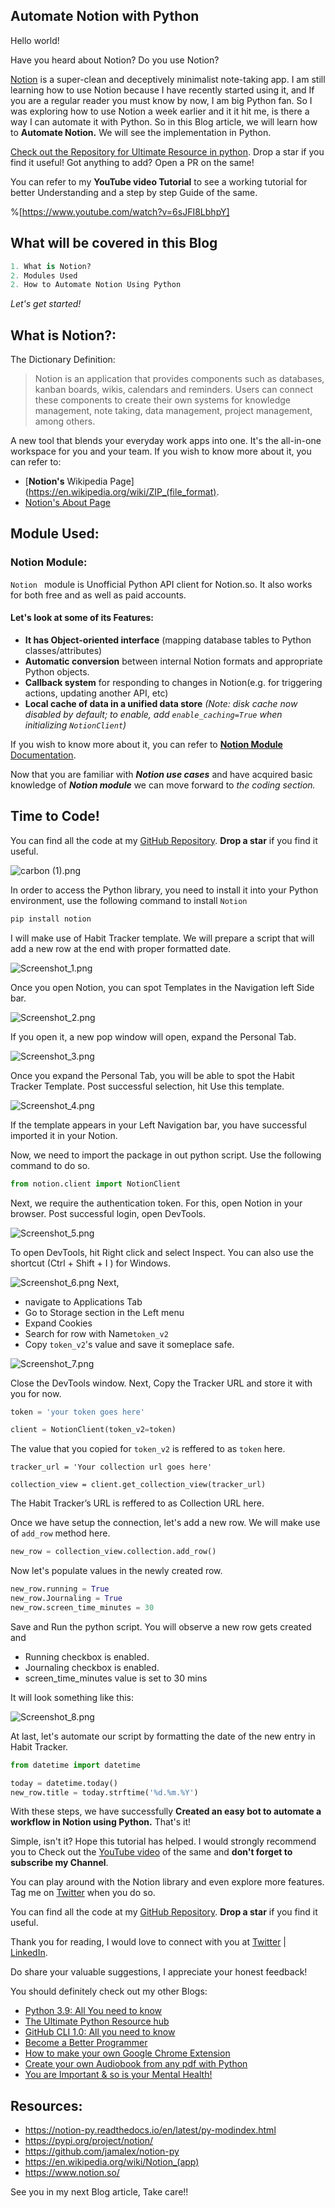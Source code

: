 ## Automate Notion with Python

Hello world!

Have you heard about Notion? Do you use Notion? 

[Notion](https://www.notion.so/) is a super-clean and deceptively minimalist note-taking app. I am still learning how to use Notion because I have recently started using it, and If you are a regular reader you must know by now, I am big Python fan. So I was exploring how to use Notion a week earlier and it it hit me, is there a way I can automate it with Python. So in this Blog article, we will learn how to **Automate Notion.** We will see the implementation in Python.

[Check out the Repository for Ultimate Resource in python](https://github.com/ayushi7rawat/Ultimate-Python-Resource-Hub). Drop a star if you find it useful! Got anything to add? Open a PR on the same!

You can refer to my **YouTube video Tutorial** to see a working tutorial for better Understanding and a step by step Guide of the same. 

%[https://www.youtube.com/watch?v=6sJFI8LbhpY]

## What will be covered in this Blog

```python
1. What is Notion?
2. Modules Used
2. How to Automate Notion Using Python
```

*Let's get started!*

## What is Notion?:

The Dictionary Definition:

> Notion is an application that provides components such as databases, kanban boards, wikis, calendars and reminders. Users can connect these components to create their own systems for knowledge management, note taking, data management, project management, among others.

A new tool that blends your everyday work apps into one. It's the all-in-one workspace for you and your team. If you wish to know more about it, you can refer to:

- [**Notion's** Wikipedia Page](https://en.wikipedia.org/wiki/ZIP_(file_format). 
- [Notion's About Page](https://www.notion.so/about)

## Module Used:

### Notion Module:

`Notion ` module is Unofficial Python API client for Notion.so. It also works for both free and as well as paid accounts.

#### Let's look at some of its Features:

- **It has Object-oriented interface** (mapping database tables to Python classes/attributes)
- **Automatic conversion** between internal Notion formats and appropriate Python objects.
- **Callback system** for responding to changes in Notion(e.g. for triggering actions, updating another API, etc)
- **Local cache of data in a unified data store** *(Note: disk cache now disabled by default; to enable, add `enable_caching=True` when initializing `NotionClient`)*

If you wish to know more about it, you can refer to [**Notion Module** Documentation](https://notion-py.readthedocs.io/en/latest/py-modindex.html). 

Now that you are familiar with ***Notion use cases*** and have acquired basic knowledge of ***Notion module*** we can move forward to *the coding section.*

## Time to Code!

You can find all the code at my [GitHub Repository](https://github.com/ayushi7rawat/Youtube-Projects/tree/master/Automate%20Notion). **Drop a star** if you find it useful.

![carbon (1).png](https://cdn.hashnode.com/res/hashnode/image/upload/v1606904906385/Ap9mn6XxS.png)

In order to access the Python library, you need to install it into your Python environment, use the following command to install `Notion` 

```python
pip install notion
```

I will make use of Habit Tracker template. We will prepare a script that will add a new row at the end with proper formatted date.

![Screenshot_1.png](https://cdn.hashnode.com/res/hashnode/image/upload/v1606797457013/dkBjt41ir.png)

Once you open Notion, you can spot Templates in the Navigation left Side bar. 

![Screenshot_2.png](https://cdn.hashnode.com/res/hashnode/image/upload/v1606797475240/CxQ1mPjZ6.png)

If you open it, a new pop window will open, expand the Personal Tab.

![Screenshot_3.png](https://cdn.hashnode.com/res/hashnode/image/upload/v1606797484597/Tv4snkEpv.png)

Once you expand the Personal Tab, you will be able to spot the Habit Tracker Template. Post successful selection, hit Use this template. 

![Screenshot_4.png](https://cdn.hashnode.com/res/hashnode/image/upload/v1606797503909/TPg4FPGTp.png)

If the template appears in your Left Navigation bar, you have successful imported it in your Notion.

Now, we need to import the package in out python script. Use the following command to do so.

```python
from notion.client import NotionClient
```

Next, we require the authentication token. For this, open Notion in your browser. Post successful login, open DevTools.

![Screenshot_5.png](https://cdn.hashnode.com/res/hashnode/image/upload/v1606797557358/6uooOjuWx.png)

To open DevTools, hit Right click and select Inspect. You can also use the shortcut (Ctrl + Shift + I ) for Windows. 

![Screenshot_6.png](https://cdn.hashnode.com/res/hashnode/image/upload/v1606797568007/_SHuxb6ie.png)
Next,

- navigate to Applications Tab 
- Go to Storage section in the Left menu
- Expand Cookies
- Search for row with Name`token_v2`
- Copy `token_v2`'s value and save it someplace safe.

![Screenshot_7.png](https://cdn.hashnode.com/res/hashnode/image/upload/v1606797578631/mvlRxgYOZ.png)

Close the DevTools window. Next, Copy the Tracker URL and store it with you for now. 

```python
token = 'your token goes here'

client = NotionClient(token_v2=token)
```

The value that you copied for `token_v2` is reffered to as `token` here. 

```
tracker_url = 'Your collection url goes here'

collection_view = client.get_collection_view(tracker_url)
```

The Habit Tracker’s URL is reffered to as Collection URL here.

Once we have setup the connection, let's add a new row. We will make use of `add_row` method here.

```python
new_row = collection_view.collection.add_row()
```

Now let's populate values in the newly created row.

```python
new_row.running = True
new_row.Journaling = True
new_row.screen_time_minutes = 30
```

Save and Run the python script. You will observe a new row gets created and

- Running checkbox is enabled.
- Journaling checkbox is enabled.
- screen_time_minutes value is set to 30 mins

It will look something like this:

![Screenshot_8.png](https://cdn.hashnode.com/res/hashnode/image/upload/v1606797599693/b3lODcVrX.png)

At last, let's automate our script by formatting the date of the new entry in Habit Tracker.

```python
from datetime import datetime

today = datetime.today()
new_row.title = today.strftime('%d.%m.%Y')
```

With these steps, we have successfully **Created an easy bot to automate a workflow in Notion using Python.** That's it! 

Simple, isn't it? Hope this tutorial has helped. I would strongly recommend you to Check out the [YouTube video](https://www.youtube.com/watch?v=6sJFI8LbhpY) of the same and **don't forget to subscribe my Channel**.

You can play around with the Notion library and even explore more features. Tag me on [Twitter](https://twitter.com/ayushi7rawat) when you do so.

You can find all the code at my [GitHub Repository](https://github.com/ayushi7rawat/Youtube-Projects/tree/master/Automate%20Notion). **Drop a star** if you find it useful.

Thank you for reading, I would love to connect with you at [Twitter](https://twitter.com/ayushi7rawat) | [LinkedIn](https://www.linkedin.com/in/ayushi7rawat/).

Do share your valuable suggestions, I appreciate your honest feedback!

You should definitely check out my other Blogs:

- [Python 3.9: All You need to know](https://ayushirawat.com/python-39-all-you-need-to-know)
- [The Ultimate Python Resource hub](https://ayushirawat.com/the-ultimate-python-resource-hub)
- [GitHub CLI 1.0: All you need to know](https://ayushirawat.com/github-cli-10-all-you-need-to-know)
- [Become a Better Programmer](https://ayushirawat.com/become-a-better-programmer)
- [How to make your own Google Chrome Extension](https://ayushirawat.com/how-to-make-your-own-google-chrome-extension-1)
- [Create your own Audiobook from any pdf with Python](https://ayushirawat.com/create-your-own-audiobook-from-any-pdf-with-python)
- [You are Important & so is your Mental Health!](https://ayushirawat.com/you-are-important-and-so-is-your-mental-health)

## Resources:

- https://notion-py.readthedocs.io/en/latest/py-modindex.html
- https://pypi.org/project/notion/
- https://github.com/jamalex/notion-py
- https://en.wikipedia.org/wiki/Notion_(app)
- https://www.notion.so/

See you in my next Blog article, Take care!!


